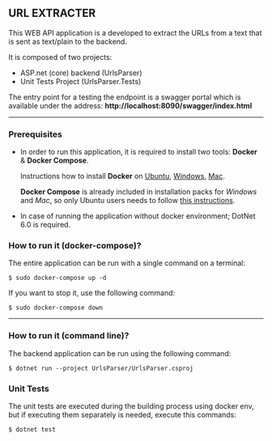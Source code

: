 ## URL EXTRACTER

This WEB API application is a developed to extract the URLs from a text that is sent as text/plain to the backend.


It is composed of two projects:

- ASP.net (core) backend (UrlsParser)
- Unit Tests Project (UrlsParser.Tests)

The entry point for a testing the endpoint is a swagger portal which is available under the address: **http://localhost:8090/swagger/index.html**

---

### Prerequisites

* In order to run this application, it is required to install two tools: **Docker** & **Docker Compose**.

    Instructions how to install **Docker** on [Ubuntu](https://docs.docker.com/install/linux/docker-ce/ubuntu/), [Windows](https://docs.docker.com/docker-for-windows/install/), [Mac](https://docs.docker.com/docker-for-mac/install/).

    **Docker Compose** is already included in installation packs for *Windows* and *Mac*, so only Ubuntu users needs to follow [this instructions](https://docs.docker.com/compose/install/).

* In case of running the application without docker environment; DotNet 6.0 is required. 


### How to run it (docker-compose)?

The entire application can be run with a single command on a terminal:

```
$ sudo docker-compose up -d
```

If you want to stop it, use the following command:

```
$ sudo docker-compose down
```

---

### How to run it (command line)?
The backend application can be run using the following command:
```
$ dotnet run --project UrlsParser/UrlsParser.csproj
```

### Unit Tests
The unit tests are executed during the building process using docker env, but if executing them separately is needed, execute this commands:
```
$ dotnet test
```